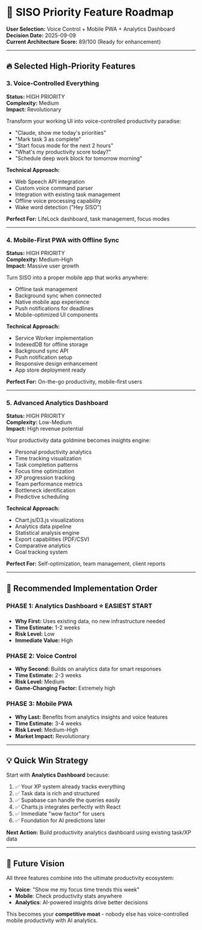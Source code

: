 # 🎯 SISO Priority Feature Roadmap

**User Selection:** Voice Control + Mobile PWA + Analytics Dashboard  
**Decision Date:** 2025-09-09  
**Current Architecture Score:** 89/100 (Ready for enhancement)  

---

## 🔥 **Selected High-Priority Features**

### **3. Voice-Controlled Everything** 
**Status:** HIGH PRIORITY  
**Complexity:** Medium  
**Impact:** Revolutionary  

Transform your working UI into voice-controlled productivity paradise:
- "Claude, show me today's priorities"
- "Mark task 3 as complete" 
- "Start focus mode for the next 2 hours"
- "What's my productivity score today?"
- "Schedule deep work block for tomorrow morning"

**Technical Approach:**
- Web Speech API integration
- Custom voice command parser
- Integration with existing task management
- Offline voice processing capability
- Wake word detection ("Hey SISO")

**Perfect For:** LifeLock dashboard, task management, focus modes

---

### **4. Mobile-First PWA with Offline Sync**
**Status:** HIGH PRIORITY  
**Complexity:** Medium-High  
**Impact:** Massive user growth  

Turn SISO into a proper mobile app that works anywhere:
- Offline task management
- Background sync when connected
- Native mobile app experience
- Push notifications for deadlines
- Mobile-optimized UI components

**Technical Approach:**
- Service Worker implementation
- IndexedDB for offline storage
- Background sync API
- Push notification setup
- Responsive design enhancement
- App store deployment ready

**Perfect For:** On-the-go productivity, mobile-first users

---

### **5. Advanced Analytics Dashboard**
**Status:** HIGH PRIORITY  
**Complexity:** Low-Medium  
**Impact:** High revenue potential  

Your productivity data goldmine becomes insights engine:
- Personal productivity analytics
- Time tracking visualization  
- Task completion patterns
- Focus time optimization
- XP progression tracking
- Team performance metrics
- Bottleneck identification
- Predictive scheduling

**Technical Approach:**
- Chart.js/D3.js visualizations
- Analytics data pipeline
- Statistical analysis engine
- Export capabilities (PDF/CSV)
- Comparative analytics
- Goal tracking system

**Perfect For:** Self-optimization, team management, client reports

---

## 🎯 **Recommended Implementation Order**

### **PHASE 1: Analytics Dashboard** ⭐ **EASIEST START**
- **Why First:** Uses existing data, no new infrastructure needed
- **Time Estimate:** 1-2 weeks
- **Risk Level:** Low
- **Immediate Value:** High

### **PHASE 2: Voice Control**
- **Why Second:** Builds on analytics data for smart responses
- **Time Estimate:** 2-3 weeks  
- **Risk Level:** Medium
- **Game-Changing Factor:** Extremely high

### **PHASE 3: Mobile PWA**
- **Why Last:** Benefits from analytics insights and voice features
- **Time Estimate:** 3-4 weeks
- **Risk Level:** Medium-High
- **Market Impact:** Revolutionary

---

## 💡 **Quick Win Strategy**

Start with **Analytics Dashboard** because:
1. ✅ Your XP system already tracks everything
2. ✅ Task data is rich and structured
3. ✅ Supabase can handle the queries easily
4. ✅ Charts.js integrates perfectly with React
5. ✅ Immediate "wow factor" for users
6. ✅ Foundation for AI predictions later

**Next Action:** Build productivity analytics dashboard using existing task/XP data

---

## 🔮 **Future Vision**

All three features combine into the ultimate productivity ecosystem:
- **Voice**: "Show me my focus time trends this week"
- **Mobile**: Check productivity stats anywhere
- **Analytics**: AI-powered insights drive better decisions

This becomes your **competitive moat** - nobody else has voice-controlled mobile productivity with AI analytics.